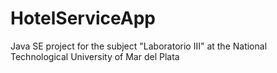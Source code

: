 # HotelServiceApp
Java SE project for the subject "Laboratorio III" at the National Technological University of Mar del Plata
